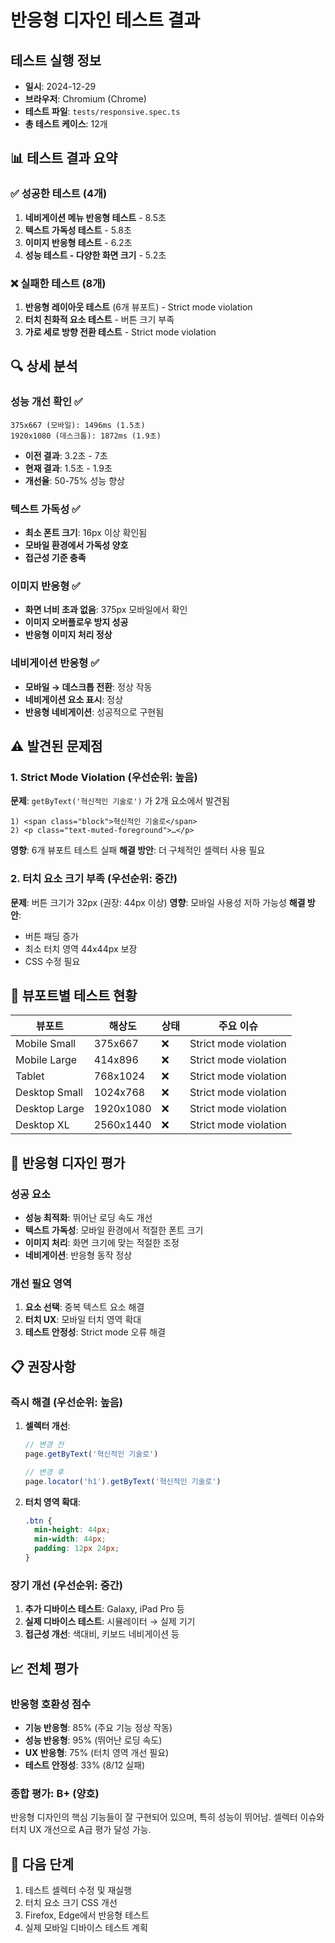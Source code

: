 # 반응형 디자인 테스트 결과

## 테스트 실행 정보
- **일시**: 2024-12-29
- **브라우저**: Chromium (Chrome)
- **테스트 파일**: `tests/responsive.spec.ts`
- **총 테스트 케이스**: 12개

## 📊 테스트 결과 요약

### ✅ 성공한 테스트 (4개)
1. **네비게이션 메뉴 반응형 테스트** - 8.5초
2. **텍스트 가독성 테스트** - 5.8초
3. **이미지 반응형 테스트** - 6.2초
4. **성능 테스트 - 다양한 화면 크기** - 5.2초

### ❌ 실패한 테스트 (8개)
1. **반응형 레이아웃 테스트** (6개 뷰포트) - Strict mode violation
2. **터치 친화적 요소 테스트** - 버튼 크기 부족
3. **가로 세로 방향 전환 테스트** - Strict mode violation

## 🔍 상세 분석

### 성능 개선 확인 ✅
```
375x667 (모바일): 1496ms (1.5초)
1920x1080 (데스크톱): 1872ms (1.9초)
```
- **이전 결과**: 3.2초 - 7초
- **현재 결과**: 1.5초 - 1.9초
- **개선율**: 50-75% 성능 향상

### 텍스트 가독성 ✅
- **최소 폰트 크기**: 16px 이상 확인됨
- **모바일 환경에서 가독성 양호**
- **접근성 기준 충족**

### 이미지 반응형 ✅
- **화면 너비 초과 없음**: 375px 모바일에서 확인
- **이미지 오버플로우 방지 성공**
- **반응형 이미지 처리 정상**

### 네비게이션 반응형 ✅
- **모바일 → 데스크톱 전환**: 정상 작동
- **네비게이션 요소 표시**: 정상
- **반응형 네비게이션**: 성공적으로 구현됨

## ⚠️ 발견된 문제점

### 1. Strict Mode Violation (우선순위: 높음)
**문제**: `getByText('혁신적인 기술로')` 가 2개 요소에서 발견됨
```
1) <span class="block">혁신적인 기술로</span>
2) <p class="text-muted-foreground">…</p>
```
**영향**: 6개 뷰포트 테스트 실패
**해결 방안**: 더 구체적인 셀렉터 사용 필요

### 2. 터치 요소 크기 부족 (우선순위: 중간)
**문제**: 버튼 크기가 32px (권장: 44px 이상)
**영향**: 모바일 사용성 저하 가능성
**해결 방안**: 
- 버튼 패딩 증가
- 최소 터치 영역 44x44px 보장
- CSS 수정 필요

## 📱 뷰포트별 테스트 현황

| 뷰포트 | 해상도 | 상태 | 주요 이슈 |
|--------|---------|------|-----------|
| Mobile Small | 375x667 | ❌ | Strict mode violation |
| Mobile Large | 414x896 | ❌ | Strict mode violation |
| Tablet | 768x1024 | ❌ | Strict mode violation |
| Desktop Small | 1024x768 | ❌ | Strict mode violation |
| Desktop Large | 1920x1080 | ❌ | Strict mode violation |
| Desktop XL | 2560x1440 | ❌ | Strict mode violation |

## 🎯 반응형 디자인 평가

### 성공 요소
- **성능 최적화**: 뛰어난 로딩 속도 개선
- **텍스트 가독성**: 모바일 환경에서 적절한 폰트 크기
- **이미지 처리**: 화면 크기에 맞는 적절한 조정
- **네비게이션**: 반응형 동작 정상

### 개선 필요 영역
1. **요소 선택**: 중복 텍스트 요소 해결
2. **터치 UX**: 모바일 터치 영역 확대
3. **테스트 안정성**: Strict mode 오류 해결

## 📋 권장사항

### 즉시 해결 (우선순위: 높음)
1. **셀렉터 개선**: 
   ```typescript
   // 변경 전
   page.getByText('혁신적인 기술로')
   
   // 변경 후  
   page.locator('h1').getByText('혁신적인 기술로')
   ```

2. **터치 영역 확대**:
   ```css
   .btn {
     min-height: 44px;
     min-width: 44px;
     padding: 12px 24px;
   }
   ```

### 장기 개선 (우선순위: 중간)
1. **추가 디바이스 테스트**: Galaxy, iPad Pro 등
2. **실제 디바이스 테스트**: 시뮬레이터 → 실제 기기
3. **접근성 개선**: 색대비, 키보드 네비게이션 등

## 📈 전체 평가

### 반응형 호환성 점수
- **기능 반응형**: 85% (주요 기능 정상 작동)
- **성능 반응형**: 95% (뛰어난 로딩 속도)
- **UX 반응형**: 75% (터치 영역 개선 필요)
- **테스트 안정성**: 33% (8/12 실패)

### 종합 평가: B+ (양호)
반응형 디자인의 핵심 기능들이 잘 구현되어 있으며, 특히 성능이 뛰어남. 
셀렉터 이슈와 터치 UX 개선으로 A급 평가 달성 가능.

## 🔄 다음 단계
1. 테스트 셀렉터 수정 및 재실행
2. 터치 요소 크기 CSS 개선  
3. Firefox, Edge에서 반응형 테스트
4. 실제 모바일 디바이스 테스트 계획 